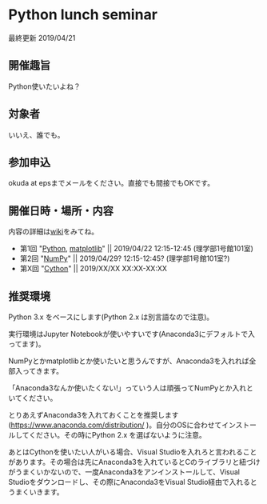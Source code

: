 # Python lunch seminar 
最終更新 2019/04/21

## 開催趣旨
Python使いたいよね？

## 対象者
いいえ、誰でも。

## 参加申込
okuda at epsまでメールをください。直接でも間接でもOKです。

## 開催日時・場所・内容
内容の詳細は[wiki](https://github.com/ue1221/python-seminar/wiki)をみてね。

* 第1回 "[Python](https://github.com/ue1221/python-seminar/wiki/1.-basic), [matplotlib](https://github.com/ue1221/python-seminar/wiki/2.-matplotlib)" || 2019/04/22 12:15-12:45 (理学部1号館101室)
* 第2回 "[NumPy](https://github.com/ue1221/python-seminar/wiki/3.-NumPy)" || 2019/04/29? 12:15-12:45? (理学部1号館101室?)
* 第X回 "[Cython](https://github.com/ue1221/python-seminar/wiki/X.-Cython)" || 2019/XX/XX XX:XX-XX:XX

## 推奨環境
Python 3.x をベースにします(Python 2.x は別言語なので注意)。

実行環境はJupyter Notebookが使いやすいです(Anaconda3にデフォルトで入ってます)。

NumPyとかmatplotlibとか使いたいと思うんですが、Anaconda3を入れれば全部入ってきます。

「Anaconda3なんか使いたくない!」っていう人は頑張ってNumPyとか入れといてください。

とりあえずAnaconda3を入れておくことを推奨します(https://www.anaconda.com/distribution/ )。自分のOSに合わせてインストールしてください。その時にPython 2.x を選ばないように注意。

あとはCythonを使いたい人がいる場合、Visual Studioを入れろと言われることがあります。その場合は先にAnaconda3を入れているとCのライブラリと紐づけがうまくいかないので、一度Anaconda3をアンインストールして、Visual Studioをダウンロードし、その際にAnaconda3をVisual Studio経由で入れるとうまくいきます。
